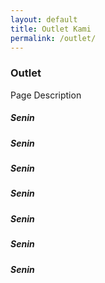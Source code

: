 ```yaml
---
layout: default
title: Outlet Kami
permalink: /outlet/
---
```


<div class="page-description">
  <h3>Outlet</h3>
  <p>Page Description</p>
</div>

<div class="outlet-container">
  <div class="outlet-item">
    <h5>Senin</h5>
  </div>
  <div class="outlet-item">
    <h5>Senin</h5>
  </div>
  <div class="outlet-item">
    <h5>Senin</h5>
  </div>
  <div class="outlet-item">
    <h5>Senin</h5>
  </div>
  <div class="outlet-item">
    <h5>Senin</h5>
  </div>
  <div class="outlet-item">
    <h5>Senin</h5>
  </div>
  <div class="outlet-item">
    <h5>Senin</h5>
  </div>
</div>
